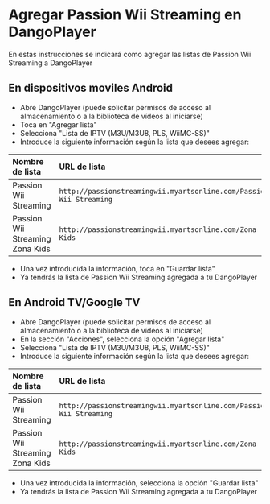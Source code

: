 # Agregar Passion Wii Streaming en DangoPlayer 

En estas instrucciones se indicará como agregar las listas de Passion Wii Streaming a DangoPlayer 

## En dispositivos moviles Android

- Abre DangoPlayer (puede solicitar permisos de acceso al almacenamiento o a la biblioteca de vídeos al iniciarse)
- Toca en "Agregar lista"
- Selecciona "Lista de IPTV (M3U/M3U8, PLS, WiiMC-SS)"
- Introduce la siguiente información según la lista que desees agregar:
<table>
  <thead>
    <tr><th align="left">Nombre de lista</th><th align="left">URL de lista</th></tr>
  </thead>
  <tbody>
    <tr><td>Passion Wii Streaming</td><td nowrap><code>http://passionstreamingwii.myartsonline.com/Passion Wii Streaming</code></td></tr>
<tr><td>Passion Wii Streaming Zona Kids</td><td nowrap><code>http://passionstreamingwii.myartsonline.com/Zona Kids</code></td></tr>

  </tbody>
</table>

- Una vez introducida la información, toca en "Guardar lista"
- Ya tendrás la lista de Passion Wii Streaming agregada a tu DangoPlayer 

## En Android TV/Google TV

- Abre DangoPlayer (puede solicitar permisos de acceso al almacenamiento o a la biblioteca de vídeos al iniciarse)
- En la sección "Acciones", selecciona la opción "Agregar lista"
- Selecciona "Lista de IPTV (M3U/M3U8, PLS, WiiMC-SS)"
- Introduce la siguiente información según la lista que desees agregar:
<table>
  <thead>
    <tr><th align="left">Nombre de lista</th><th align="left">URL de lista</th></tr>
  </thead>
  <tbody>
    <tr><td>Passion Wii Streaming</td><td nowrap><code>http://passionstreamingwii.myartsonline.com/Passion Wii Streaming</code></td></tr>
<tr><td>Passion Wii Streaming Zona Kids</td><td nowrap><code>http://passionstreamingwii.myartsonline.com/Zona Kids</code></td></tr>

  </tbody>
</table>

- Una vez introducida la información, selecciona la opción "Guardar lista"
- Ya tendrás la lista de Passion Wii Streaming agregada a tu DangoPlayer
